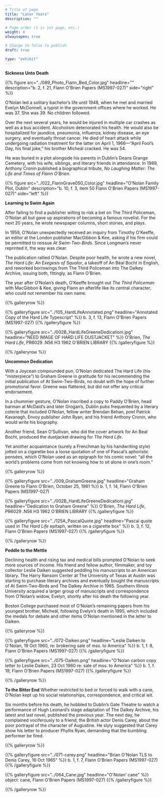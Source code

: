 ```yaml
---
# Title of page
title: "Later Years"
description: ""

# Page order (1 is 1st page, etc.)
weight: 4
alwaysopen: true

# Change to false to publish.
draft: true

type: "exhibit"
---
```

**Sickness Unto Death**

{{% figure src="../089_Photo_Flann_Bed_Color.jpg"
           headline="" 
           description="b. 2, f. 21, Flann O'Brien Papers (MS1997-027)" 
           side="right" %}}

O’Nolan led a solitary bachelor’s life until 1948, when he met and married Evelyn McDonnell, a typist in the government offices where he worked. He was 37. She was 39. No children followed.

Over the next several years, he would be injured in multiple car crashes as well as a bus accident. Alcoholism  deteriorated his health. He would also be hospitalized for jaundice, pneumonia, influenza, kidney disease, an eye surgery, and eventually throat cancer. He died of heart attack while undergoing radiation treatment for the latter on April 1, 1966—“April Fool’s Day, his final joke,” his brother Micheál cracked. He was 54.

He was buried in a plot alongside his parents in Dublin’s Deans Grange Cemetery, with his wife, siblings, and literary friends in attendance. In 1989, Anthony Cronin published a biographical tribute, *No Laughing Matter: The Life and Times of Flann O’Brien*.

{{% figure src="../022_FlannGrave050_Color.jpg"
           headline="O'Nolan Family Plot, Dublin" 
           description="b. 10, f. 3, item 50 Flann O'Brien Papers (MS1997-027)" 
           side="left" %}}

**Learning to Swim Again**

After failing to find a publisher willing to risk a bet on The Third Policeman, O’Nolan all but gave up aspirations of becoming a famous novelist. For the next 20 years, he wrote newspaper columns, short stories, and plays.

In 1959, O’Nolan unexpectedly received an inquiry from Timothy O’Keeffe, an editor at the London publisher MacGibbon & Kee, asking if his firm could be permitted to reissue *At Swim-Two-Birds*. Since Longman’s never reprinted it, the way was clear.

The publication rallied O’Nolan. Despite poor health, he wrote a new novel, *The Hard Life: An Exegesis of Squalor*, a takeoff of An Béal Bocht in English, and reworked borrowings from The Third Policeman into The Dalkey Archive, issuing both, fittingly, as Flann O’Brien.

The year after O’Nolan’s death, O’Keeffe brought out *The Third Policeman* with MacGibbon & Kee, giving Flann an afterlife like its central character, who could not remember his own name.

{{% galleryrow %}}

{{% galleryfigure src="../105_HardLifeAnnotated.png" headline="Annotated Copy of the Hard Life Typescript" %}}
b. 3, f. 13, Flann O'Brien Papers (MS1997-027)
{{% /galleryfigure %}}

{{% galleryfigure src="../002B_HardLifeGreeneDedicationi.jpg" headline="NEED IMAGE OF HARD LIFE DUSTJACKET" %}}
O'Brien, *The Hard Life*, PR6029 .N56 H3 1962 O'BRIEN LIBRARY
{{% /galleryfigure %}}

{{% /galleryrow %}}

**Uncommon Dedication**

With a Joycean compounded pun, O’Nolan dedicated The Hard Life (his “misterpiece”) to Graham Greene in gratitude for his recommending the initial publication of At Swim-Two-Birds, no doubt with the hope of further promotional favor. Greene was flattered, but did not offer any critical endorsement.

In a chummier gesture, O’Nolan inscribed a copy to Paddy O’Brien, head barman at McDaid’s and later Grogan’s, Dublin pubs frequented by a literary coterie that included O’Nolan, fellow writer Brendan Behan, poet Patrick Kavanagh, Envoy publisher John Ryan, and his friend Anthony Cronin, who would write his biography.

Another friend, Sean O’Sullivan, who did the cover artwork for An Beal Bocht, produced the dustjacket drawing for *The Hard Life*.

Yet another acquaintance (surely a Frenchman by his handwriting style) jotted on a cigarette box a loose quotation of one of Pascal’s aphoristic pensées, which O’Nolan used as an epigraph for his comic novel: “all the world’s problems come from not knowing how to sit alone in one’s room.”

{{% galleryrow %}}

{{% galleryfigure src="../009_GrahamGreene.jpg" headline="Graham Greene to Flann O'Brien, October 25, 1961 %}}
b. 1, f. 14, Flann O'Brien Papers (MS1997-027)

{{% galleryfigure src="../002B_HardLifeGreeneDedicationi.jpg" headline="Dedication to Graham Greene" %}}
O'Brien, *The Hard Life*, PR6029 .N56 H3 1962 O'BRIEN LIBRARY
{{% /galleryfigure %}}

{{% galleryfigure src="../125A_PascalQuote.jpg" headline="Pascal quote used in *The Hard Life* epitaph, written on a cigarette box" %}}
b. 3, f. 12, Flann O'Brien Papers (MS1997-027)
{{% /galleryfigure %}}

{{% /galleryrow %}}

**Peddle to the Mettle**

Declining health and rising tax and medical bills prompted O’Nolan to seek more sources of income. His friend and fellow author, filmmaker, and toy collector Leslie Daiken suggested peddling his manuscripts to an American library. The Harry Ransom Center at The University of Texas at Austin was starting to purchase literary archives and eventually bought the manuscripts of At Swim-Two-Birds and The Dalkey Archive in 1965. Southern Illinois University acquired a larger group of manuscripts and correspondence from O’Nolan’s widow, Evelyn, shortly after his death the following year.

Boston College purchased most of O’Nolan’s remaining papers from his youngest brother, Micheál, following Evelyn’s death in 1995, which included the medals for debate and other items O’Nolan mentioned in the letter to Daiken.

{{% galleryrow %}}

{{% galleryfigure src="../072-Daiken.png" headline="Leslie Daiken to O'Nolan, 19 Oct 1960, re: brokering sale of mss. to America" %}}
b. 1, f. 8, Flann O'Brien Papers (MS1997-027)
{{% /galleryfigure %}}

{{% galleryfigure src="../075-Daiken.png" headline="O'Nolan carbon copy letter to Leslie Daiken, 23 Oct 1960 re: sale of mss. to America" %}}
b. 1, f. 19, Flann O'Brien Papers (MS1997-027)
{{% /galleryfigure %}}

{{% /galleryrow %}}

**To the Bitter End**
Whether restricted to bed or forced to walk with a cane, O’Nolan kept up his social relationships, correspondence, and critical wit.

Six months before his death, he hobbled to Dublin’s Gate Theatre to watch a performance of Hugh Leonard’s stage adaptation of The Dalkey Archive, his latest and last novel, published the previous year. The next day, he complained vociferously to a friend, the British actor Denis Carey, about the poor portrayal of the character of Augustine. He slyly suggested that Carey show his letter to producer Phyllis Ryan, demanding that the bumbling performer be fired.

{{% galleryrow %}}

{{% galleryfigure src="../071-carey.png" headline="Brian O'Nolan TLS to Denis Carey, 16 Oct 1965" %}}
b. 1, f. 7, Flann O'Brien Papers (MS1997-027)
{{% /galleryfigure %}}

{{% galleryfigure src="../064_Cane.jpg" headline="O'Nolan' cane" %}}
object: cane, Flann O'Brien Papers (MS1997-027)
{{% /galleryfigure %}}

{{% /galleryrow %}}
